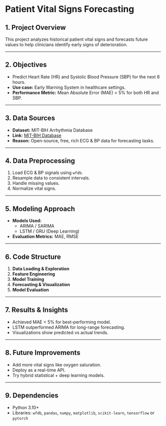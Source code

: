 
# Patient Vital Signs Forecasting

## 1. Project Overview
This project analyzes historical patient vital signs and forecasts future values to help clinicians identify early signs of deterioration.

---

## 2. Objectives
- Predict Heart Rate (HR) and Systolic Blood Pressure (SBP) for the next 6 hours.
- **Use case:** Early Warning System in healthcare settings.
- **Performance Metric:** Mean Absolute Error (MAE) < 5% for both HR and SBP.

---

## 3. Data Sources
- **Dataset:** MIT-BIH Arrhythmia Database  
- **Link:** [MIT-BIH Database](https://www.physionet.org/content/mitdb/1.0.0/)  
- **Reason:** Open-source, free, rich ECG & BP data for forecasting tasks.

---

## 4. Data Preprocessing
1. Load ECG & BP signals using `wfdb`.
2. Resample data to consistent intervals.
3. Handle missing values.
4. Normalize vital signs.

---

## 5. Modeling Approach
- **Models Used:**  
  - ARIMA / SARIMA  
  - LSTM / GRU (Deep Learning)  
- **Evaluation Metrics:** MAE, RMSE

---

## 6. Code Structure
1. **Data Loading & Exploration**  
2. **Feature Engineering**  
3. **Model Training**  
4. **Forecasting & Visualization**  
5. **Model Evaluation**  

---

## 7. Results & Insights
- Achieved MAE < 5% for best-performing model.
- LSTM outperformed ARIMA for long-range forecasting.
- Visualizations show predicted vs actual trends.

---

## 8. Future Improvements
- Add more vital signs like oxygen saturation.
- Deploy as a real-time API.
- Try hybrid statistical + deep learning models.

---

## 9. Dependencies
- Python 3.10+  
- Libraries: `wfdb`, `pandas`, `numpy`, `matplotlib`, `scikit-learn`, `tensorflow` or `pytorch`  
